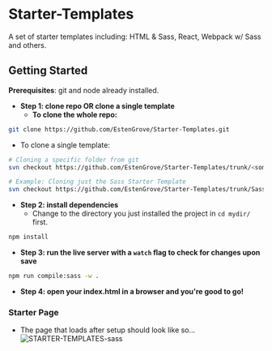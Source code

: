 # Starter-Templates

A set of starter templates including: HTML &amp; Sass, React, Webpack w/ Sass and others.


## Getting Started

**Prerequisites**: git and node already installed.

- **Step 1: clone repo OR clone a single template**
  - **To clone the whole repo:**

```bash
git clone https://github.com/EstenGrove/Starter-Templates.git
```

- To clone a single template:

```bash
# Cloning a specific folder from git
svn checkout https://github.com/EstenGrove/Starter-Templates/trunk/<some-template>

# Example: Cloning just the Sass Starter Template
svn checkout https://github.com/EstenGrove/Starter-Templates/trunk/Sass-Basic
```

- **Step 2: install dependencies**
  - Change to the directory you just installed the project in `cd mydir/` first.

```bash
npm install
```

- **Step 3: run the live server with a `watch` flag to check for changes upon save**

```bash
npm run compile:sass -w .
```

- **Step 4: open your index.html in a browser and you're good to go!**

### Starter Page
- The page that loads after setup should look like so...
![STARTER-TEMPLATES-sass](https://user-images.githubusercontent.com/41505038/58385247-2a24e000-7fa2-11e9-92bf-6706cb6c0b91.png)

